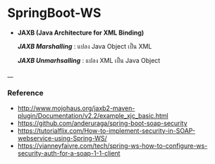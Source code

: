 # SpringBoot-WS

- __JAXB (Java Architecture for XML Binding)__

	***JAXB Marshalling*** : แปลง Java Object เป็น XML

	***JAXB Unmarhsalling*** : แปลง XML เป็น Java Object 
	
__
### Reference

- http://www.mojohaus.org/jaxb2-maven-plugin/Documentation/v2.2/example_xjc_basic.html
- https://github.com/anderuraga/spring-boot-soap-security
- https://tutorialflix.com/How-to-implement-security-in-SOAP-webservice-using-Spring-WS/
- https://vianneyfaivre.com/tech/spring-ws-how-to-configure-ws-security-auth-for-a-soap-1-1-client
